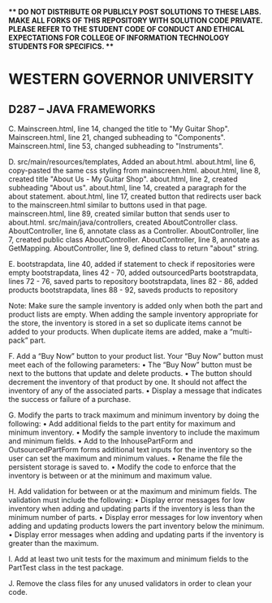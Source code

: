 <strong>** DO NOT DISTRIBUTE OR PUBLICLY POST SOLUTIONS TO THESE LABS. MAKE ALL FORKS OF THIS REPOSITORY WITH SOLUTION CODE PRIVATE. PLEASE REFER TO THE STUDENT CODE OF CONDUCT AND ETHICAL EXPECTATIONS FOR COLLEGE OF INFORMATION TECHNOLOGY STUDENTS FOR SPECIFICS. ** </strong>

# WESTERN GOVERNOR UNIVERSITY 
## D287 – JAVA FRAMEWORKS

C.  Mainscreen.html, line 14, changed the title to "My Guitar Shop".
    Mainscreen.html, line 21, changed subheading to "Components".
    Mainscreen.html, line 53, changed subheading to "Instruments".

D.  src/main/resources/templates, Added an about.html.
    about.html, line 6, copy-pasted the same css styling from mainscreen.html. 
    about.html, line 8, created title "About Us - My Guitar Shop".
    about.html, line 2, created subheading "About us".
    about.html, line 14, created a paragraph for the about statement.
    about.html, line  17, created button that redirects user back to the mainscreen.html similar to buttons used in that
    page.
    mainscreen.html, line 89, created similar button that sends user to about.html.
    src/main/java/controllers, created AboutController class.
    AboutController, line 6, annotate class as a Controller.
    AboutController, line 7, created public class AboutController.
    AboutController, line 8, annotate as GetMapping.
    AboutController, line 9, defined class to return "about" string.


E. bootstrapdata, line 40, added if statement to check if repositories were empty
   bootstrapdata, lines 42 - 70, added outsourcedParts
   bootstrapdata, lines 72 - 76, saved parts to repository
   bootstrapdata, lines 82 - 86, added products
   bootstrapdata, lines 88 - 92, saveds products to repository

Note: Make sure the sample inventory is added only when both the part and product lists are empty. When adding the sample inventory appropriate for the store, the inventory is stored in a set so duplicate items cannot be added to your products. When duplicate items are added, make a “multi-pack” part.


F.  Add a “Buy Now” button to your product list. Your “Buy Now” button must meet each of the following parameters:
•  The “Buy Now” button must be next to the buttons that update and delete products.
•  The button should decrement the inventory of that product by one. It should not affect the inventory of any of the associated parts.
•  Display a message that indicates the success or failure of a purchase.


G.  Modify the parts to track maximum and minimum inventory by doing the following:
•  Add additional fields to the part entity for maximum and minimum inventory.
•  Modify the sample inventory to include the maximum and minimum fields.
•  Add to the InhousePartForm and OutsourcedPartForm forms additional text inputs for the inventory so the user can set the maximum and minimum values.
•  Rename the file the persistent storage is saved to.
•  Modify the code to enforce that the inventory is between or at the minimum and maximum value.


H.  Add validation for between or at the maximum and minimum fields. The validation must include the following:
•  Display error messages for low inventory when adding and updating parts if the inventory is less than the minimum number of parts.
•  Display error messages for low inventory when adding and updating products lowers the part inventory below the minimum.
•  Display error messages when adding and updating parts if the inventory is greater than the maximum.


I.  Add at least two unit tests for the maximum and minimum fields to the PartTest class in the test package.


J.  Remove the class files for any unused validators in order to clean your code.
